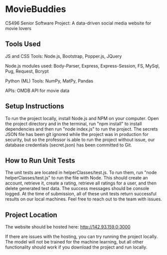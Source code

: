 # MovieBuddies #
CS496 Senior Software Project: A data-driven social media website for movie lovers

## Tools Used ##

JS and CSS Tools:
Node.js, Bootstrap, Popper.js, JQuery

Node.js modules used: Body-Parser, Express, Express-Session, FS, MySql, Pug, Request, Bcrypt

Python (ML) Tools: NumPy, MatPy, Pandas

APIs: OMDB API for movie data

## Setup Instructions ##
To run the project locally, install Node.js and NPM on your computer. Open the project directory and in the terminal, run "npm install" to install dependencies and then run "node index.js" to run the project. The secrets JSON file has been git ignored while the project was in production for security, but so the professor is able to run the project without issue, our database credentials (secret.json) has been committed to Git.

## How to Run Unit Tests ##
The unit tests are located in helperClasses/test.js. To run them, run "node helperClasses/test.js" to run the file with Node. This should create an account, retrieve it, create a rating, retrieve all ratings for a user, and then delete generated test data. The success messages should be console logged. At the time of submission, all of these unit tests return successful results on our local machines. Feel free to reach out to the team with issues.

## Project Location ##
The website should be hosted here: http://142.93.159.0:3000

If there are issues with the hosting, you can try running the project locally. The model will not be trained for the machine learning, but all other functionality should work if you download the project and run locally.
